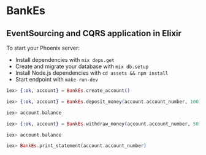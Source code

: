 # BankEs

## EventSourcing and CQRS application in Elixir

To start your Phoenix server:

- Install dependencies with `mix deps.get`
- Create and migrate your database with `mix db.setup`
- Install Node.js dependencies with `cd assets && npm install`
- Start endpoint with `make run-dev`

```elixir
iex> {:ok, account} = BankEs.create_account()

iex> {:ok, account} = BankEs.deposit_money(account.account_number, 100)

iex> account.balance

iex> {:ok, account} = BankEs.withdraw_money(account.account_number, 50)

iex> account.balance

iex> BankEs.print_statement(account.account_number)
```
